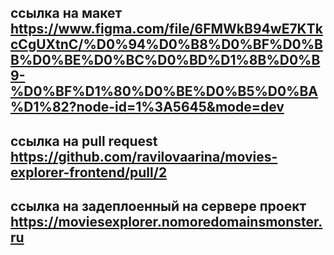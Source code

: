 ## ссылка на макет https://www.figma.com/file/6FMWkB94wE7KTkcCgUXtnC/%D0%94%D0%B8%D0%BF%D0%BB%D0%BE%D0%BC%D0%BD%D1%8B%D0%B9-%D0%BF%D1%80%D0%BE%D0%B5%D0%BA%D1%82?node-id=1%3A5645&mode=dev

## ссылка на pull request https://github.com/ravilovaarina/movies-explorer-frontend/pull/2

## ссылка на задеплоенный на сервере проект https://moviesexplorer.nomoredomainsmonster.ru
